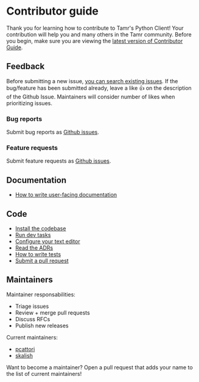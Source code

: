 # Contributor guide

Thank you for learning how to contribute to Tamr's Python Client!
Your contribution will help you and many others in the Tamr community.
Before you begin, make sure you are viewing the [latest version of Contributor Guide](https://tamr-client.readthedocs.io/en/latest/contributor-guide.html).

## Feedback

Before submitting a new issue, [you can search existing issues](https://github.com/Datatamer/tamr-client/issues?q=is%3Aissue).
If the bug/feature has been submitted already, leave a like 👍 on the description of the Github Issue.
Maintainers will consider number of likes when prioritizing issues.

### Bug reports
Submit bug reports as [Github issues](https://github.com/Datatamer/tamr-client/issues/new/choose).

### Feature requests
Submit feature requests as [Github issues](https://github.com/Datatamer/tamr-client/issues/new/choose).

## Documentation

* [How to write user-facing documentation](contributor-guide/how-to-write-docs)

## Code
* [Install the codebase](contributor-guide/install)
* [Run dev tasks](contributor-guide/dev-tasks)
* [Configure your text editor](contributor-guide/text-editor)
* [Read the ADRs](contributor-guide/adrs)
* [How to write tests](contributor-guide/how-to-write-tests)
* [Submit a pull request](contributor-guide/pull-request)

## Maintainers

Maintainer responsabilities:
- Triage issues
- Review + merge pull requests
- Discuss RFCs
- Publish new releases

Current maintainers:
- [pcattori](https://github.com/pcattori)
- [skalish](https://github.com/skalish)

Want to become a maintainer?
Open a pull request that adds your name to the list of current maintainers!